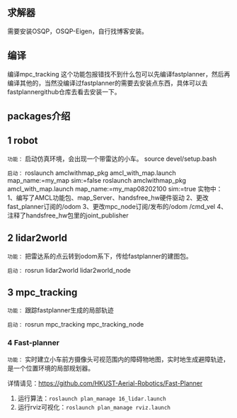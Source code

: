 ## 求解器
需要安装OSQP，OSQP-Eigen，自行找博客安装。
## 编译
编译mpc_tracking 这个功能包报错找不到什么包可以先编译fastplanner，然后再编译其他的，当然没编译过fastplanner的需要去安装点东西，具体可以去fastplannergithub仓库去看去安装一下。

## packages介绍

## 1 robot

`功能：` 启动仿真环境，会出现一个带雷达的小车。
source devel/setup.bash

`启动：`
roslaunch amclwithmap_pkg amcl_with_map.launch map_name:=my_map sim:=false
roslaunch amclwithmap_pkg amcl_with_map.launch map_name:=my_map08202100 sim:=true
实物中：1、编写了AMCL功能包、map_Server、handsfree_hw硬件驱动
2、更改fast_planner订阅的/odom
3、更改mpc_node订阅/发布的/odom /cmd_vel
4、注释了handsfree_hw包里的joint_publisher
## 2 lidar2world

`功能：` 把雷达系的点云转到odom系下，传给fastplanner的建图包。

`启动：`  rosrun lidar2world lidar2world_node

## 3 mpc_tracking

`功能：` 跟踪fastplanner生成的局部轨迹

`启动：` rosrun mpc_tracking mpc_tracking_node

### 4 Fast-planner

`功能：` 实时建立小车前方摄像头可视范围内的障碍物地图，实时地生成避障轨迹，是一个位置环境的局部规划器。

详情请见：https://github.com/HKUST-Aerial-Robotics/Fast-Planner

1. 运行算法：`roslaunch plan_manage 16_lidar.launch`
2. 运行rviz可视化：`roslaunch plan_manage rviz.launch`


